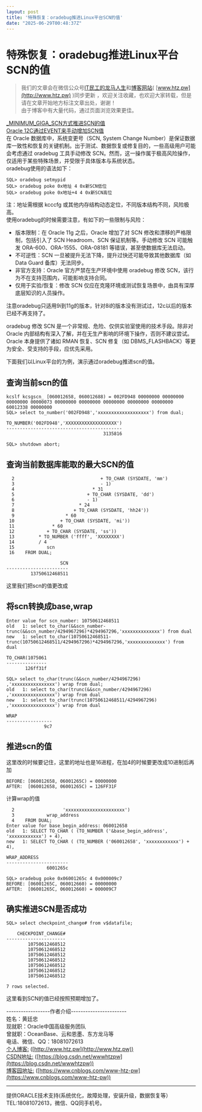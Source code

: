 ```yaml
---
layout: post
title: '特殊恢复：oradebug推进Linux平台SCN的值'
date: "2025-06-29T00:48:37Z"
---
```

特殊恢复：oradebug推进Linux平台SCN的值
===========================

> 我们的文章会在微信公众号[IT民工的龙马人生](https://mp.weixin.qq.com/s/Gkmr9MArgh_4vMXhVvQULA)和[博客网站](http://www.htz.pw)( [www.htz.pw](http://www.htz.pw) )同步更新 ，欢迎关注收藏，也欢迎大家转载，但是请在文章开始地方标注文章出处，谢谢！  
> 由于博客中有大量代码，通过页面浏览效果更佳。

[\_MINIMUM\_GIGA\_SCN方式推进SCN的值](http://www.htz.pw/2025/06/28/te-shu-hui-fuminimumgigascn-fang-shi-tui-jinscn-de/)  
[Oracle 12C通过EVENT来手动增加SCN值](http://www.htz.pw/2025/06/28/te-shu-hui-fuoracle-12c-tong-guoevent-lai-shou-don/)  
在 Oracle 数据库中，系统变更号（SCN, System Change Number）是保证数据库一致性和恢复的关键机制。出于测试、数据恢复或修复目的，一些高级用户可能会考虑通过 oradebug 工具手动修改 SCN。然而，这一操作属于极高风险操作，仅适用于某些特殊场景，并受限于具体版本与系统状态。  
oradebug使用的语法如下：

    SQL> oradebug setmypid
    SQL> oradebug poke 0x地址 4 0x新SCN低位
    SQL> oradebug poke 0x地址+4 4 0x新SCN高位
    
    

注：地址需根据 kcccfg 或其他内存结构动态定位，不同版本结构不同，风险极高。  
使用oradebug的时候需要注意，有如下的一些限制与风险：

*   版本限制：在 Oracle 11g 之后，Oracle 增加了对 SCN 修改和漂移的严格限制，包括引入了 SCN Headroom、SCN 保证机制等。手动修改 SCN 可能触发 ORA-600、ORA-1555、ORA-08181 等错误，甚至使数据库无法启动。
*   不可逆性：SCN 一旦被提升无法下降，提升过快还可能导致其他数据库（如 Data Guard 备库）无法同步。
*   非官方支持：Oracle 官方严禁在生产环境中使用 oradebug 修改 SCN，该行为不在支持范围内，可能影响支持合同。
*   仅用于实验/恢复：修改 SCN 仅应在克隆环境或测试恢复场景中，由具有深厚底层知识的人员操作。

注意oradebug只适用9i到11g的版本，针对8i的版本没有测试过，12c以后的版本已经不再支持了。

oradebug 修改 SCN 是一个非常规、危险、仅供实验室使用的技术手段。除非对 Oracle 内部结构有深入了解，并在无生产影响的环境下操作，否则不建议尝试。Oracle 本身提供了诸如 RMAN 恢复、SCN 修复（如 DBMS\_FLASHBACK）等更为安全、受支持的手段，应优先采用。

下面我们以Linux平台的为例，演示通过oradebug推进scn的值。

查询当前scn的值
---------

    kcslf kcsgscn_ [060012658, 060012688) = 002FD948 00000000 00000000 00000000 00000073 00000000 00000000 00000000 00000000 00000000 60012338 00000000
    SQL> select to_number('002FD948','xxxxxxxxxxxxxxxxxxx') from dual;
    
    TO_NUMBER('002FD948','XXXXXXXXXXXXXXXXXXX')
    -------------------------------------------
                                        3135816
    
    SQL> shutdown abort;
    

查询当前数据库能取的最大SCN的值
-----------------

      2                                + TO_CHAR (SYSDATE, 'mm')
      3                                - 1)
      4                             * 31
      5                           + TO_CHAR (SYSDATE, 'dd')
      6                           - 1)
      7                        * 24
      8                      + TO_CHAR (SYSDATE, 'hh24'))
      9                   * 60
     10                 + TO_CHAR (SYSDATE, 'mi'))
     11              * 60
     12            + TO_CHAR (SYSDATE, 'ss'))
     13         * TO_NUMBER ('ffff', 'XXXXXXXX')
     14         / 4
     15            scn
     16    FROM DUAL;
    
                        SCN
    -----------------------
             13750612468511
    

这里我们把scn的值更改成

将scn转换成base,wrap
----------------

    Enter value for scn_number: 10750612468511
    old   1: select to_char(&&scn_number-trunc(&&scn_number/4294967296)*4294967296,'xxxxxxxxxxxxxx') from dual
    new   1: select to_char(10750612468511-trunc(10750612468511/4294967296)*4294967296,'xxxxxxxxxxxxxx') from dual
    
    TO_CHAR(1075061
    ---------------
           126ff31f
    
    SQL> select to_char(trunc(&&scn_number/4294967296) ,'xxxxxxxxxxxxxxxx') wrap from dual;
    old   1: select to_char(trunc(&&scn_number/4294967296) ,'xxxxxxxxxxxxxxxx') wrap from dual
    new   1: select to_char(trunc(10750612468511/4294967296) ,'xxxxxxxxxxxxxxxx') wrap from dual
    
    WRAP
    -----------------
                  9c7
    

推进scn的值
-------

这里改的时候要记住，这里的地址也是16进程，在加4的时候要更改成10进制后再加

    BEFORE: [060012658, 06001265C) = 00000000
    AFTER:  [060012658, 06001265C) = 126FF31F
    

计算wrap的值

      2                  'xxxxxxxxxxxxxxxxxxxxxx')
      3            wrap_address
      4    FROM DUAL;
    Enter value for base_begin_address: 060012658
    old   1: SELECT TO_CHAR ( (TO_NUMBER ('&base_begin_address', 'xxxxxxxxxxxx') + 4),
    new   1: SELECT TO_CHAR ( (TO_NUMBER ('060012658', 'xxxxxxxxxxxx') + 4),
    
    WRAP_ADDRESS
    -----------------------
                   6001265c
    
    SQL> oradebug poke 0x06001265c 4 0x000009c7
    BEFORE: [06001265C, 060012660) = 00000000
    AFTER:  [06001265C, 060012660) = 000009C7
    

确实推进SCN是否成功
-----------

    SQL> select checkpoint_change# from v$datafile;
    
        CHECKPOINT_CHANGE#
    ----------------------
            10750612468512
            10750612468512
            10750612468512
            10750612468512
            10750612468512
            10750612468512
            10750612468512
    
    7 rows selected. 
    

这里看到SCN的值已经按照预期增加了。

\------------------作者介绍-----------------------  
姓名：黄廷忠  
现就职：Oracle中国高级服务团队  
曾就职：OceanBase、云和恩墨、东方龙马等  
电话、微信、QQ：18081072613  
[个人博客:](http://www.htz.pw) ([http://www.htz.pw](http://www.htz.pw))  
[CSDN地址:](https://blog.csdn.net/wwwhtzpw) ([https://blog.csdn.net/wwwhtzpw](https://blog.csdn.net/wwwhtzpw))  
[博客园地址:](https://www.cnblogs.com/www-htz-pw) ([https://www.cnblogs.com/www-htz-pw](https://www.cnblogs.com/www-htz-pw))  

* * *

提供ORACLE技术支持(系统优化，故障处理，安装升级，数据恢复等） TEL:18081072613，微信、QQ同手机号。